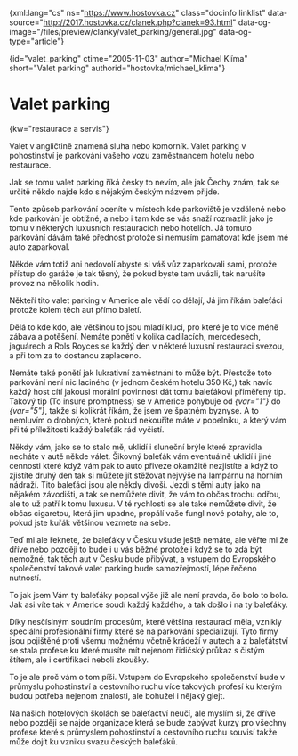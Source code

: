 
{xml:lang="cs" ns="https://www.hostovka.cz" class="docinfo linklist" data-source="http://2017.hostovka.cz/clanek.php?clanek=93.html" data-og-image="/files/preview/clanky/valet_parking/general.jpg" data-og-type="article"}

{id="valet\_parking" ctime="2005-11-03" author="Michael Klíma" short="Valet parking" authorid="hostovka/michael\_klima"}

# Valet parking

<!-- generated attribute kw by user_udpatekw.sh on 2019-06-30, do not edit -->

{kw="restaurace a servis"}

Valet v angličtině znamená sluha nebo komorník. Valet parking v pohostinství je parkování vašeho vozu zaměstnancem hotelu nebo restaurace.

Jak se tomu valet parking říká česky to nevím, ale jak Čechy znám, tak se určitě někdo najde kdo s nějakým českým názvem přijde.

Tento způsob parkování oceníte v místech kde parkoviště je vzdálené nebo kde parkování je obtížné, a nebo i tam kde se vás snaží rozmazlit jako je tomu v některých luxusních restauracích nebo hotelích. Já tomuto parkování dávám také přednost protože si nemusím pamatovat kde jsem mé auto zaparkoval.

Někde vám totiž ani nedovolí abyste si váš vůz zaparkovali sami, protože přístup do garáže je tak těsný, že pokud byste tam uvázli, tak narušíte provoz na několik hodin.

Někteří tito valet parking v Americe ale vědí co dělají, Já jim říkám baleťáci protože kolem těch aut přímo baletí.

Dělá to kde kdo, ale většinou to jsou mladí kluci, pro které je to více méně zábava a potěšení. Nemáte ponětí v kolika cadilacích, mercedesech, jaguárech a Rols Royces se každý den v některé luxusní restauraci svezou, a při tom za to dostanou zaplaceno.

Nemáte také ponětí jak lukrativní zaměstnání to může být. Přestože toto parkování není nic laciného (v jednom českém hotelu 350 Kč,) tak navíc každý host cítí jakousi morální povinnost dát tomu baleťákovi přiměřený tip. Takový tip (To insure promptness) se v Americe pohybuje od  _{var="1"}_ do  _{var="5"}_, takže si kolikrát říkám, že jsem ve špatném byznyse. A to nemluvím o drobných, které pokud nekouříte máte v popelníku, a který vám při té příležitosti každý baleťák rád vyčistí.

Někdy vám, jako se to stalo mě, uklidí i sluneční brýle které zpravidla necháte v autě někde válet. Šikovný baleťák vám eventuálně uklidí i jiné cennosti které když vám pak to auto přiveze okamžitě nezjistíte a když to zjistíte druhý den tak si můžete jít stěžovat nejvýše na lampárnu na horním nádraží. Tito baleťáci jsou ale někdy divoši. Jezdí s těmi auty jako na nějakém závodišti, a tak se nemůžete divit, že vám to občas trochu odřou, ale to už patří k tomu luxusu. V té rychlosti se ale také nemůžete divit, že občas cigaretou, která jim upadne, propálí vaše fungl nové potahy, ale to, pokud jste kuřák většinou vezmete na sebe.

Teď mi ale řeknete, že baleťáky v Česku všude ještě nemáte, ale věřte mi že dříve nebo později to bude i u vás běžné protože i když se to zdá být nemožné, tak těch aut v Česku bude přibývat, a vstupem do Evropského společenství takové valet parking bude samozřejmostí, lépe řečeno nutností.

To jak jsem Vám ty baleťáky popsal výše již ale není pravda, čo bolo to bolo. Jak asi víte tak v Americe soudí každý každého, a tak došlo i na ty baleťáky.

Díky nesčíslným soudním procesům, které většina restaurací měla, vznikly speciální profesionální firmy které se na parkování specializují. Tyto firmy jsou pojištěné proti všemu možnému včetně krádeží v autech a z baleťátství se stala profese ku které musíte mít nejenom řidičský průkaz s čistým štítem, ale i certifikaci neboli zkoušky.

To je ale proč vám o tom píši. Vstupem do Evropského společenství bude v průmyslu pohostinství a cestovního ruchu více takových profesí ku kterým budou potřeba nejenom znalosti, ale bohužel i nějaký glejt.

Na našich hotelových školách se baleťactví neučí, ale myslím si, že dříve nebo později se najde organizace která se bude zabývat kurzy pro všechny profese které s průmyslem pohostinství a cestovního ruchu souvisí takže může dojít ku vzniku svazu českých baleťáků.


